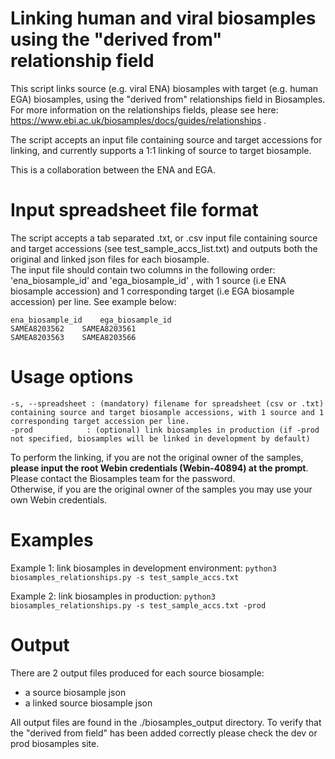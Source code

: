 # Linking human and viral biosamples using the "derived from" relationship field

This script links source (e.g. viral ENA) biosamples with target (e.g. human EGA) biosamples, using the "derived from" relationships field in Biosamples. For more information on the relationships fields, please see here: https://www.ebi.ac.uk/biosamples/docs/guides/relationships .  

The script accepts an input file containing source and target accessions for linking, and currently supports a 1:1 linking of source to target biosample.   
  

This is a collaboration between the ENA and EGA.   




# Input spreadsheet file format

The script accepts a tab separated .txt, or .csv input file containing source and target accessions (see test_sample_accs_list.txt) and outputs both the original and linked json files for each biosample.   
The input file should contain two columns in the following order: 'ena_biosample_id' and 'ega_biosample_id' , with 1 source (i.e ENA biosample accession) and 1 corresponding target (i.e EGA biosample accession) per line. See example below:

```
ena_biosample_id    ega_biosample_id
SAMEA8203562	SAMEA8203561
SAMEA8203563	SAMEA8203566
```



# Usage options 

    -s, --spreadsheet : (mandatory) filename for spreadsheet (csv or .txt) containing source and target biosample accessions, with 1 source and 1 corresponding target accession per line.
    -prod            : (optional) link biosamples in production (if -prod not specified, biosamples will be linked in development by default)


To perform the linking, if you are not the original owner of the samples, **please input the root Webin credentials (Webin-40894) at the prompt**. Please contact the Biosamples team for the password.    
Otherwise, if you are the original owner of the samples you may use your own Webin credentials.   

# Examples

Example 1: link biosamples in development environment:
```python3 biosamples_relationships.py -s test_sample_accs.txt```

Example 2: link biosamples in production:
 ```python3 biosamples_relationships.py -s test_sample_accs.txt -prod```
    
# Output
There are 2 output files produced for each source biosample:
- a source biosample json
- a linked source biosample json 

All output files are found in the ./biosamples_output directory. To verify that the "derived from field" has been added correctly please check the dev or prod biosamples site.
